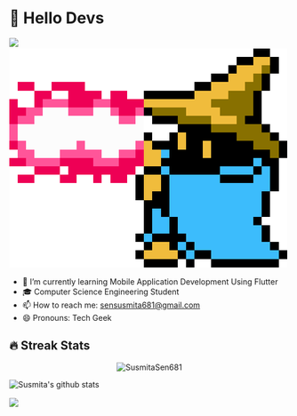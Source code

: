 # 👋 Hello Devs
![](https://komarev.com/ghpvc/?username=SusmitaSen681&label=PROFILE+VIEWS)
![screenshot](ff.gif)

-  🌱 I’m currently learning Mobile Application Development Using Flutter
-  🎓 Computer Science Engineering Student
- 📫 How to reach me: sensusmita681@gmail.com
- 😄 Pronouns: Tech Geek

 
<h2>🔥 Streak Stats</h2>

<p align="center">
  <img src="http://github-readme-streak-stats.herokuapp.com?user=SusmitaSen681&theme=dracula" alt="SusmitaSen681" />
</p>

![Susmita's github stats](https://github-readme-stats.vercel.app/api?username=SusmitaSen681&count_private=true&show_icons=true&theme=radical)<a href="https://github.com/SusmitaSen681">
 
 
<a href="https://github.com/SusmitaSen681"><img align="center" src="https://github-readme-stats.vercel.app/api/top-langs/?username=SusmitaSen681&layout=compact&theme=radical"/></a>
